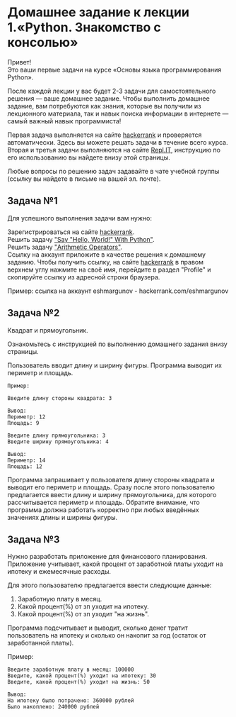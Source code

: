 Домашнее задание к лекции 1.«Python. Знакомство с консолью»
===========================================================

Привет!<br/>
Это ваши первые задачи на курсе «Основы языка программирования Python».

После каждой лекции у вас будет 2-3 задачи для самостоятельного решения — ваше домашнее задание. Чтобы выполнить домашнее задание, вам потребуются как знания, которые вы получили из лекционного материала, так и навык поиска информации в интернете — самый важный навык программиста!

Первая задача выполняется на сайте [hackerrank](https://www.hackerrank.com/) и проверяется автоматически. Здесь вы можете решать задачи в течение всего курса. Вторая и третья задачи выполняются на сайте [Repl.IT](https://replit.com/), инструкцию по его использованию вы найдете внизу этой страницы.

Любые вопросы по решению задач задавайте в чате учебной группы (ссылку вы найдете в письме на вашей эл. почте).

Задача №1
---------
Для успешного выполнения задачи вам нужно:

Зарегистрироваться на сайте [hackerrank](https://www.hackerrank.com/).<br/>
Решить задачу ["Say "Hello, World!" With Python"](https://www.hackerrank.com/challenges/py-hello-world/problem).<br/>
Решить задачу ["Arithmetic Operators"](https://www.hackerrank.com/challenges/python-arithmetic-operators/problem).<br/>
Ссылку на аккаунт приложите в качестве решения к домашнему заданию. Чтобы получить ссылку, на сайте [hackerrank](https://www.hackerrank.com/) в правом верхнем углу нажмите на своё имя, перейдите в раздел "Profile" и скопируйте ссылку из адресной строки браузера.

Пример: ссылка на аккаунт eshmargunov - hackerrank.com/eshmargunov

Задача №2
---------
Квадрат и прямоугольник.

Ознакомьтесь с инструкцией по выполнению домашнего задания внизу страницы.

Пользователь вводит длину и ширину фигуры.
Программа выводит их периметр и площадь.

    Пример:

    Введите длину стороны квадрата: 3
    
    Вывод:
    Периметр: 12
    Площадь: 9
    
    Введите длину прямоугольника: 3
    Введите ширину прямоугольника: 4
    
    Вывод:
    Периметр: 14
    Площадь: 12
    
Программа запрашивает у пользователя длину стороны квадрата и выводит его периметр и площадь. Сразу после этого пользователю предлагается ввести длину и ширину прямоугольника, для которого рассчитывается периметр и площадь. Обратите внимание, что программа должна работать корректно при любых введённых значениях длины и ширины фигуры.

Задача №3
---------
Нужно разработать приложение для финансового планирования.
Приложение учитывает, какой процент от заработной платы уходит на ипотеку и ежемесячные расходы.

Для этого пользователю предлагается ввести следующие данные:

1. Заработную плату в месяц.
2. Какой процент(%) от зп уходит на ипотеку.
3. Какой процент(%) от зп уходит "на жизнь".


Программа подсчитывает и выводит, сколько денег тратит пользователь на ипотеку и сколько он накопит за год (остаток от заработанной платы).

Пример:

    Введите заработную плату в месяц: 100000
    Введите, какой процент(%) уходит на ипотеку: 30
    Введите, какой процент(%) уходит на жизнь: 50
    
    Вывод:
    На ипотеку было потрачено: 360000 рублей
    Было накоплено: 240000 рублей

